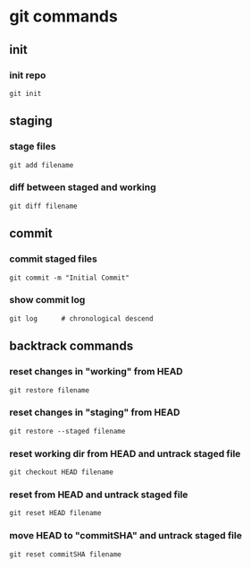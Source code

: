 # git commands

## init
### init repo

	git init


## staging
### stage files

	git add filename

### diff between staged and working
	
	git diff filename


## commit
### commit staged files

	git commit -m "Initial Commit"

### show commit log

	git log      # chronological descend


## backtrack commands
### reset changes in "working" from HEAD
	git restore filename

### reset changes in "staging" from HEAD
	git restore --staged filename

### reset working dir from HEAD and untrack staged file
	git checkout HEAD filename
	
### reset from HEAD and untrack staged file
	git reset HEAD filename
	
### move HEAD to "commitSHA" and untrack staged file
	git reset commitSHA filename


